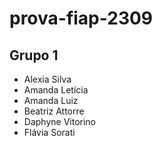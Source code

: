# prova-fiap-2309
## Grupo 1
* Alexia Silva
* Amanda Letícia
* Amanda Luiz
* Beatriz Attorre
* Daphyne Vitorino
* Flávia Sorati
